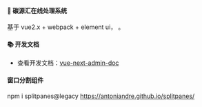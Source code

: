  

#### 🌈 碳源汇在线处理系统

基于 vue2.x + webpack + element ui， 。

 

#### 📚 开发文档

- 查看开发文档：<a href="https://lyt-top.gitee.io/vue-next-admin-doc-preview" target="_blank">vue-next-admin-doc</a>

 

 #### 窗口分割组件
 npm i splitpanes@legacy 
 https://antoniandre.github.io/splitpanes/